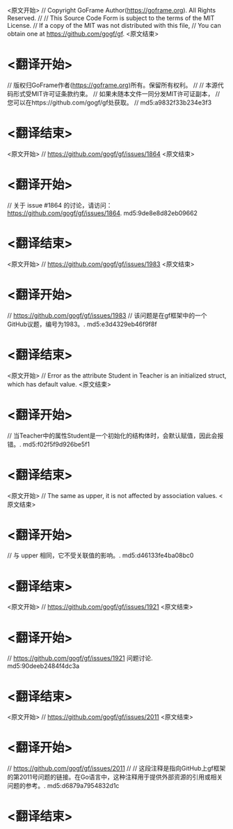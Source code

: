 
<原文开始>
// Copyright GoFrame Author(https://goframe.org). All Rights Reserved.
//
// This Source Code Form is subject to the terms of the MIT License.
// If a copy of the MIT was not distributed with this file,
// You can obtain one at https://github.com/gogf/gf.
<原文结束>

# <翻译开始>
// 版权归GoFrame作者(https://goframe.org)所有。保留所有权利。
//
// 本源代码形式受MIT许可证条款约束。
// 如果未随本文件一同分发MIT许可证副本，
// 您可以在https://github.com/gogf/gf处获取。
// md5:a9832f33b234e3f3
# <翻译结束>


<原文开始>
// https://github.com/gogf/gf/issues/1864
<原文结束>

# <翻译开始>
// 关于 issue #1864 的讨论，请访问：https://github.com/gogf/gf/issues/1864. md5:9de8e8d82eb09662
# <翻译结束>


<原文开始>
// https://github.com/gogf/gf/issues/1983
<原文结束>

# <翻译开始>
// https://github.com/gogf/gf/issues/1983
// 该问题是在gf框架中的一个GitHub议题，编号为1983。. md5:e3d4329eb46f9f8f
# <翻译结束>


<原文开始>
// Error as the attribute Student in Teacher is an initialized struct, which has default value.
<原文结束>

# <翻译开始>
// 当Teacher中的属性Student是一个初始化的结构体时，会默认赋值，因此会报错。. md5:f02f5f9d926be5f1
# <翻译结束>


<原文开始>
// The same as upper, it is not affected by association values.
<原文结束>

# <翻译开始>
// 与 upper 相同，它不受关联值的影响。. md5:d46133fe4ba08bc0
# <翻译结束>


<原文开始>
// https://github.com/gogf/gf/issues/1921
<原文结束>

# <翻译开始>
// https://github.com/gogf/gf/issues/1921 问题讨论. md5:90deeb2484f4dc3a
# <翻译结束>


<原文开始>
// https://github.com/gogf/gf/issues/2011
<原文结束>

# <翻译开始>
// https://github.com/gogf/gf/issues/2011
// 
// 这段注释是指向GitHub上gf框架的第2011号问题的链接。在Go语言中，这种注释用于提供外部资源的引用或相关问题的参考。. md5:d6879a7954832d1c
# <翻译结束>

